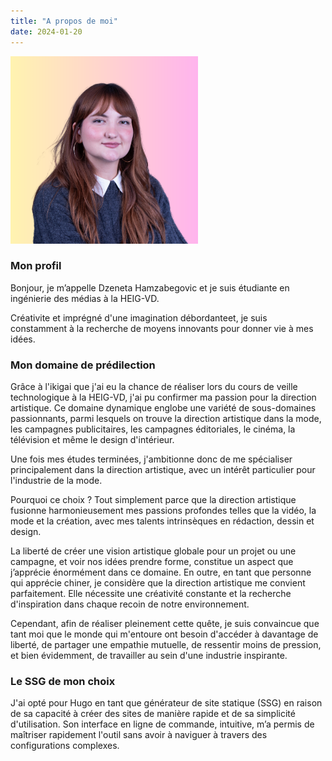 ```yaml
---
title: "A propos de moi"
date: 2024-01-20
---
```


<style>
img {
    max-width: 300px;
    height: auto;
}
</style>

<img src="/images/dzeneta.png" alt="Dzeneta_Hamzabegovic" width="600" height="auto">

### Mon profil

Bonjour, je m’appelle Dzeneta Hamzabegovic et je suis étudiante en ingénierie des médias à la HEIG-VD.

Créativite et imprégné d'une imagination débordanteet, je suis constamment à la recherche de moyens innovants pour donner vie à mes idées.

### Mon domaine de prédilection

Grâce à l'ikigai que j'ai eu la chance de réaliser lors du cours de veille technologique à la HEIG-VD, j'ai pu confirmer ma passion pour la direction artistique. Ce domaine dynamique englobe une variété de sous-domaines passionnants, parmi lesquels on trouve la direction artistique dans la mode, les campagnes publicitaires, les campagnes éditoriales, le cinéma, la télévision et même le design d'intérieur.

Une fois mes études terminées, j'ambitionne donc de me spécialiser principalement dans la direction artistique, avec un intérêt particulier pour l'industrie de la mode.

Pourquoi ce choix ? Tout simplement parce que la direction artistique fusionne harmonieusement mes passions profondes telles que la vidéo, la mode et la création, avec mes talents intrinsèques en rédaction, dessin et design.

La liberté de créer une vision artistique globale pour un projet ou une campagne, et voir nos idées prendre forme, constitue un aspect que j’apprécie énormément dans ce domaine. En outre, en tant que personne qui apprécie chiner, je considère que la direction artistique me convient parfaitement. Elle nécessite une créativité constante et la recherche d'inspiration dans chaque recoin de notre environnement.

Cependant, afin de réaliser pleinement cette quête, je suis convaincue que tant moi que le monde qui m'entoure ont besoin d'accéder à davantage de liberté, de partager une empathie mutuelle, de ressentir moins de pression, et bien évidemment, de travailler au sein d'une industrie inspirante.

### Le SSG de mon choix

J'ai opté pour Hugo en tant que générateur de site statique (SSG) en raison de sa capacité à créer des sites de manière rapide et de sa simplicité d'utilisation. Son interface en ligne de commande, intuitive, m’a permis de maîtriser rapidement l'outil sans avoir à naviguer à travers des configurations complexes.
